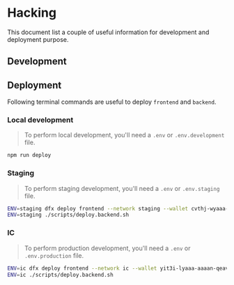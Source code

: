 # Hacking

This document list a couple of useful information for development and deployment purpose.

## Development

## Deployment

Following terminal commands are useful to deploy `frontend` and `backend`.

### Local development

> To perform local development, you'll need a `.env` or `.env.development` file.

```bash
npm run deploy
```

### Staging

> To perform staging development, you'll need a `.env` or `.env.staging` file.

```bash
ENV=staging dfx deploy frontend --network staging --wallet cvthj-wyaaa-aaaad-aaaaq-cai
ENV=staging ./scripts/deploy.backend.sh
```

### IC

> To perform production development, you'll need a `.env` or `.env.production` file.

```bash
ENV=ic dfx deploy frontend --network ic --wallet yit3i-lyaaa-aaaan-qeavq-cai
ENV=ic ./scripts/deploy.backend.sh
```
